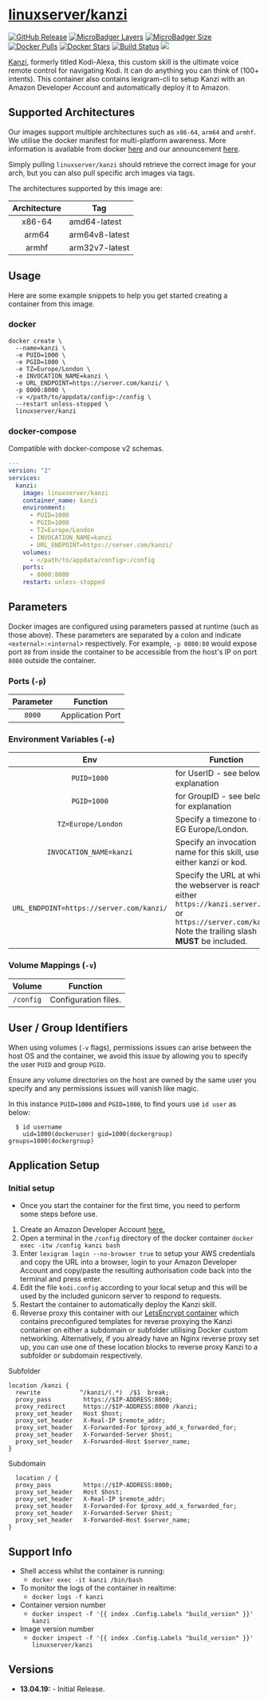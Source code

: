 # [linuxserver/kanzi](https://github.com/linuxserver/docker-kanzi)

[![GitHub Release](https://img.shields.io/github/release/linuxserver/docker-kanzi.svg?style=flat-square&color=E68523)](https://github.com/linuxserver/docker-kanzi/releases)
[![MicroBadger Layers](https://img.shields.io/microbadger/layers/linuxserver/kanzi.svg?style=flat-square&color=E68523)](https://microbadger.com/images/linuxserver/kanzi "Get your own version badge on microbadger.com")
[![MicroBadger Size](https://img.shields.io/microbadger/image-size/linuxserver/kanzi.svg?style=flat-square&color=E68523)](https://microbadger.com/images/linuxserver/kanzi "Get your own version badge on microbadger.com")
[![Docker Pulls](https://img.shields.io/docker/pulls/linuxserver/kanzi.svg?style=flat-square&color=E68523)](https://hub.docker.com/r/linuxserver/kanzi)
[![Docker Stars](https://img.shields.io/docker/stars/linuxserver/kanzi.svg?style=flat-square&color=E68523)](https://hub.docker.com/r/linuxserver/kanzi)
[![Build Status](https://ci.linuxserver.io/view/all/job/Docker-Pipeline-Builders/job/docker-kanzi/job/master/badge/icon?style=flat-square)](https://ci.linuxserver.io/job/Docker-Pipeline-Builders/job/docker-kanzi/job/master/)
[![](https://lsio-ci.ams3.digitaloceanspaces.com/linuxserver/kanzi/latest/badge.svg)](https://lsio-ci.ams3.digitaloceanspaces.com/linuxserver/kanzi/latest/index.html)

[Kanzi](https://lexigr.am/), formerly titled Kodi-Alexa, this custom skill is the ultimate voice remote control for navigating Kodi. It can do anything you can think of (100+ intents).  This container also contains lexigram-cli to setup Kanzi with an Amazon Developer Account and automatically deploy it to Amazon.

## Supported Architectures

Our images support multiple architectures such as `x86-64`, `arm64` and `armhf`. We utilise the docker manifest for multi-platform awareness. More information is available from docker [here](https://github.com/docker/distribution/blob/master/docs/spec/manifest-v2-2.md#manifest-list) and our announcement [here](https://blog.linuxserver.io/2019/02/21/the-lsio-pipeline-project/).

Simply pulling `linuxserver/kanzi` should retrieve the correct image for your arch, but you can also pull specific arch images via tags.

The architectures supported by this image are:

| Architecture | Tag |
| :----: | --- |
| x86-64 | amd64-latest |
| arm64 | arm64v8-latest |
| armhf | arm32v7-latest |


## Usage

Here are some example snippets to help you get started creating a container from this image.

### docker

```
docker create \
  --name=kanzi \
  -e PUID=1000 \
  -e PGID=1000 \
  -e TZ=Europe/London \
  -e INVOCATION_NAME=kanzi \
  -e URL_ENDPOINT=https://server.com/kanzi/ \
  -p 8000:8000 \
  -v </path/to/appdata/config>:/config \
  --restart unless-stopped \
  linuxserver/kanzi
```


### docker-compose

Compatible with docker-compose v2 schemas.

```yaml
---
version: "2"
services:
  kanzi:
    image: linuxserver/kanzi
    container_name: kanzi
    environment:
      - PUID=1000
      - PGID=1000
      - TZ=Europe/London
      - INVOCATION_NAME=kanzi
      - URL_ENDPOINT=https://server.com/kanzi/
    volumes:
      - </path/to/appdata/config>:/config
    ports:
      - 8000:8000
    restart: unless-stopped
```

## Parameters

Docker images are configured using parameters passed at runtime (such as those above). These parameters are separated by a colon and indicate `<external>:<internal>` respectively. For example, `-p 8080:80` would expose port `80` from inside the container to be accessible from the host's IP on port `8080` outside the container.

### Ports (`-p`)

| Parameter | Function |
| :----: | --- |
| `8000` | Application Port |


### Environment Variables (`-e`)

| Env | Function |
| :----: | --- |
| `PUID=1000` | for UserID - see below for explanation |
| `PGID=1000` | for GroupID - see below for explanation |
| `TZ=Europe/London` | Specify a timezone to use EG Europe/London. |
| `INVOCATION_NAME=kanzi` | Specify an invocation name for this skill, use either kanzi or kod. |
| `URL_ENDPOINT=https://server.com/kanzi/` | Specify the URL at which the webserver is reachable either `https://kanzi.server.com/` or `https://server.com/kanzi/` Note the trailing slash **MUST** be included. |

### Volume Mappings (`-v`)

| Volume | Function |
| :----: | --- |
| `/config` | Configuration files. |



## User / Group Identifiers

When using volumes (`-v` flags), permissions issues can arise between the host OS and the container, we avoid this issue by allowing you to specify the user `PUID` and group `PGID`.

Ensure any volume directories on the host are owned by the same user you specify and any permissions issues will vanish like magic.

In this instance `PUID=1000` and `PGID=1000`, to find yours use `id user` as below:

```
  $ id username
    uid=1000(dockeruser) gid=1000(dockergroup) groups=1000(dockergroup)
```

## Application Setup

### Initial setup
* Once you start the container for the first time, you need to perform some steps before use.
 1.  Create an Amazon Developer Account [here.](https://developer.amazon.com/)
 2.  Open a terminal in the `/config` directory of the docker container `docker exec -itw /config kanzi bash`
 3.  Enter `lexigram login --no-browser true` to setup your AWS credentials and copy the URL into a browser, login to your Amazon Developer Account and copy/paste the resulting authorisation code back into the terminal and press enter.
 4.  Edit the file `kodi.config` according to your local setup and this will be used by the included gunicorn server to respond to requests.  
 5.  Restart the container to automatically deploy the Kanzi skill.
 6.  Reverse proxy this container with our [LetsEncrypt container](https://hub.docker.com/r/linuxserver/letsencrypt/) which contains preconfigured templates for reverse proxying the Kanzi container on either a subdomain or subfolder utilising Docker custom networking.  Alternatively, if you already have an Nginx reverse proxy set up, you can use one of these location blocks to reverse proxy Kanzi to a subfolder or subdomain respectively.
 
 Subfolder
 ```
 location /kanzi {
   rewrite           ^/kanzi/(.*)  /$1  break;
   proxy_pass         https://$IP-ADDRESS:8000;
   proxy_redirect     https://$IP-ADDRESS:8000 /kanzi;
   proxy_set_header   Host $host;
   proxy_set_header   X-Real-IP $remote_addr;
   proxy_set_header   X-Forwarded-For $proxy_add_x_forwarded_for;
   proxy_set_header   X-Forwarded-Server $host;
   proxy_set_header   X-Forwarded-Host $server_name;
 }
 ```
 Subdomain
 ```
   location / {
   proxy_pass         https://$IP-ADDRESS:8000;
   proxy_set_header   Host $host;
   proxy_set_header   X-Real-IP $remote_addr;
   proxy_set_header   X-Forwarded-For $proxy_add_x_forwarded_for;
   proxy_set_header   X-Forwarded-Server $host;
   proxy_set_header   X-Forwarded-Host $server_name;
 }
 ```



## Support Info

* Shell access whilst the container is running:
  * `docker exec -it kanzi /bin/bash`
* To monitor the logs of the container in realtime:
  * `docker logs -f kanzi`
* Container version number
  * `docker inspect -f '{{ index .Config.Labels "build_version" }}' kanzi`
* Image version number
  * `docker inspect -f '{{ index .Config.Labels "build_version" }}' linuxserver/kanzi`

## Versions

* **13.04.19:** - Initial Release.

